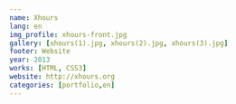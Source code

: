 ```yaml
---
name: Xhours
lang: en
img_profile: xhours-front.jpg
gallery: [xhours(1).jpg, xhours(2).jpg, xhours(3).jpg]
footer: Website
year: 2013
works: [HTML, CSS3]
website: http://xhours.org
categories: [portfolio,en]
---
```

